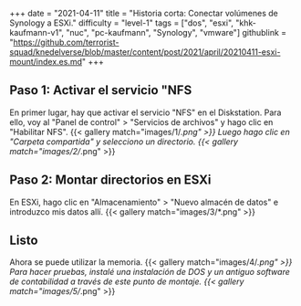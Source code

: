 +++
date = "2021-04-11"
title = "Historia corta: Conectar volúmenes de Synology a ESXi."
difficulty = "level-1"
tags = ["dos", "esxi", "khk-kaufmann-v1", "nuc", "pc-kaufmann", "Synology", "vmware"]
githublink = "https://github.com/terrorist-squad/knedelverse/blob/master/content/post/2021/april/20210411-esxi-mount/index.es.md"
+++

## Paso 1: Activar el servicio "NFS
En primer lugar, hay que activar el servicio "NFS" en el Diskstation. Para ello, voy al "Panel de control" > "Servicios de archivos" y hago clic en "Habilitar NFS".
{{< gallery match="images/1/*.png" >}}
Luego hago clic en "Carpeta compartida" y selecciono un directorio.
{{< gallery match="images/2/*.png" >}}

## Paso 2: Montar directorios en ESXi
En ESXi, hago clic en "Almacenamiento" > "Nuevo almacén de datos" e introduzco mis datos allí.
{{< gallery match="images/3/*.png" >}}

## Listo
Ahora se puede utilizar la memoria.
{{< gallery match="images/4/*.png" >}}
Para hacer pruebas, instalé una instalación de DOS y un antiguo software de contabilidad a través de este punto de montaje.
{{< gallery match="images/5/*.png" >}}
